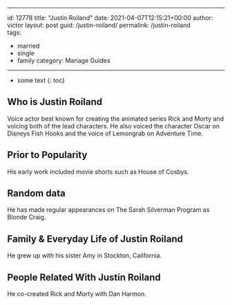  ---
id: 12778
title: "Justin Roiland"
date: 2021-04-07T12:15:21+00:00
author: victor
layout: post
guid: /justin-roiland/
permalink: /justin-roiland  
tags:
  - married
  - single
  - family
category: Mariage Guides
---

* some text
{: toc}

## Who is Justin Roiland

Voice actor best known for creating the animated series Rick and Morty and voicing both of the lead characters. He also voiced the character Oscar on Disneys Fish Hooks and the voice of Lemongrab on Adventure Time.

## Prior to Popularity

His early work included movie shorts such as House of Cosbys.

## Random data

He has made regular appearances on The Sarah Silverman Program as Blonde Craig.

## Family & Everyday Life of Justin Roiland

He grew up with his sister Amy in Stockton, California.

## People Related With Justin Roiland

He co-created Rick and Morty with Dan Harmon.
 